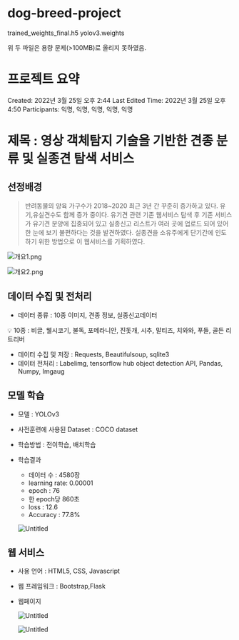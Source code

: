 # dog-breed-project

trained_weights_final.h5
yolov3.weights

위 두 파일은 용량 문제(>100MB)로 올리지 못하였음.

# 프로젝트 요약

Created: 2022년 3월 25일 오후 2:44
Last Edited Time: 2022년 3월 25일 오후 4:50
Participants: 익명, 익명, 익명, 익명, 익명

# 제목 : 영상 객체탐지 기술을 기반한 견종 분류 및 실종견 탐색 서비스

## 선정배경

> 반려동물의 양육 가구수가 2018~2020 최근 3년 간 꾸준히 증가하고 있다.  유기,유실견수도 함께 증가 중이다. 유기견 관련 기존 웹서비스 탐색 후 기존 서비스가 유기견 분양에 집중되어 있고 실종신고 리스트가 여러 곳에 업로드 되어 있어 한 눈에 보기 불편하다는 것을 발견하였다. 실종견을 소유주에게 단기간에 인도하기 위한 방법으로  이 웹서비스를 기획하였다.
> 

![개요1.png](https://user-images.githubusercontent.com/102518623/160393095-03f06091-1f7e-46a1-b0ae-2deb9a7655e5.png)

![개요2.png](https://user-images.githubusercontent.com/102518623/160393239-d12c879a-eee3-493a-9fb3-1228632efdf8.png)

## 데이터 수집 및 전처리

- 데이터 종류 :  10종 이미지, 견종 정보, 실종신고데이터

<aside>
💡 10종 : 비글, 웰시코기, 불독, 포메라니안, 진돗개, 시추, 말티즈, 치와와, 푸들, 골든 리트리버

</aside>

- 데이터 수집 및 저장 : Requests, Beautifulsoup, sqlite3
- 데이터 전처리 : Labelimg, tensorflow hub object detection API, Pandas, Numpy, Imgaug

## 모델 학습

- 모델 :  YOLOv3
- 사전훈련에 사용된 Dataset : COCO dataset
- 학습방법 : 전이학습, 배치학습
- 학습결과
    - 데이터 수 : 4580장
    - learning rate: 0.00001
    - epoch : 76
    - 한 epoch당 860초
    - loss : 12.6
    - Accuracy : 77.8%
    
    ![Untitled](https://user-images.githubusercontent.com/102518623/160393252-7d3e12a3-c529-4edd-b407-b1ce54abd0a0.png)
    

## 웹 서비스

- 사용 언어 : HTML5, CSS, Javascript
- 웹 프레임워크 : Bootstrap,Flask
- 웹페이지
    
    ![Untitled](https://user-images.githubusercontent.com/102518623/160393259-5a97c959-bd80-408f-8de0-f880061f4a81.png)
    
    ![Untitled](https://user-images.githubusercontent.com/102518623/160393268-c8535667-5ac8-41f4-8e75-246c8ab456c1.png)
